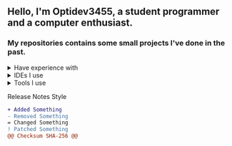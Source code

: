 ## Hello, I'm Optidev3455, a student programmer and a computer enthusiast.
### My repositories contains some small projects I've done in the past.

<details>
  <summary>Have experience with</summary>



- C (Since 2020)
- C++ (Since 2021)
- C# (Since 2021)
- Java (Since 2017)
- Python (Since 2022)
- HTML (Since 2021)
  - CSS
  - SASS
  - Bootstrap
- JavaScript (Since 2022)
    - Three.js
    - jQuery
    - React
    - Node.js
  </details>


<details>
  <summary>IDEs I use</summary>


- Visual Studio Code
- Visual Studio 2022
- IntelliJ Idea Ultimate
- Pycharm
- Eclipse
</details>


<details>
  <summary>Tools I use</summary>


- Vim
- Nano
- Notepad++
- Git
- Microsoft SQL Server Express
- .NET Framework
- npm
</details>

Release Notes Style
```diff
+ Added Something
- Removed Something
= Changed Something
! Patched Something
@@ Checksum SHA-256 @@
```